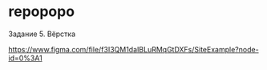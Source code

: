 # repopopo

Задание 5. Вёрстка

https://www.figma.com/file/f3I3QM1daIBLuRMqGtDXFs/SiteExample?node-id=0%3A1